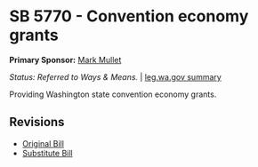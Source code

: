 # SB 5770 - Convention economy grants
**Primary Sponsor:** [Mark Mullet](/person/leg/mark.mullet.md)

*Status: Referred to Ways & Means.* | [leg.wa.gov summary](https://app.leg.wa.gov/billsummary?BillNumber=5770&Year=2021)

Providing Washington state convention economy grants.

## Revisions
* [Original Bill](1/)
* [Substitute Bill](S/)